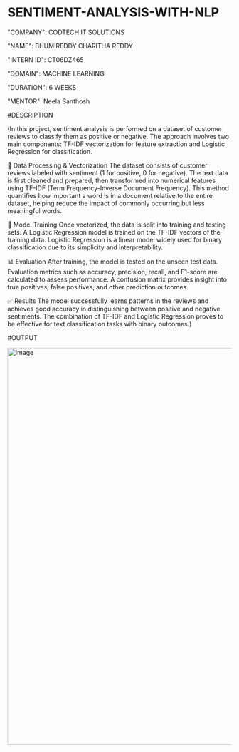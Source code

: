 # SENTIMENT-ANALYSIS-WITH-NLP

"COMPANY": CODTECH IT SOLUTIONS

"NAME": BHUMIREDDY CHARITHA REDDY

"INTERN ID": CT06DZ465

"DOMAIN": MACHINE LEARNING

"DURATION": 6 WEEKS

"MENTOR": Neela Santhosh

#DESCRIPTION

(In this project, sentiment analysis is performed on a dataset of customer reviews to classify them as positive or negative. The approach involves two main components: TF-IDF vectorization for feature extraction and Logistic Regression for classification.

📌 Data Processing & Vectorization
The dataset consists of customer reviews labeled with sentiment (1 for positive, 0 for negative). The text data is first cleaned and prepared, then transformed into numerical features using TF-IDF (Term Frequency-Inverse Document Frequency). This method quantifies how important a word is in a document relative to the entire dataset, helping reduce the impact of commonly occurring but less meaningful words.

🤖 Model Training
Once vectorized, the data is split into training and testing sets. A Logistic Regression model is trained on the TF-IDF vectors of the training data. Logistic Regression is a linear model widely used for binary classification due to its simplicity and interpretability.

📊 Evaluation
After training, the model is tested on the unseen test data. Evaluation metrics such as accuracy, precision, recall, and F1-score are calculated to assess performance. A confusion matrix provides insight into true positives, false positives, and other prediction outcomes.

✅ Results
The model successfully learns patterns in the reviews and achieves good accuracy in distinguishing between positive and negative sentiments. The combination of TF-IDF and Logistic Regression proves to be effective for text classification tasks with binary outcomes.)

#OUTPUT

<img width="1065" height="891" alt="Image" src="https://github.com/user-attachments/assets/9ce7b257-a718-4250-a183-2f02591d3c20" />
